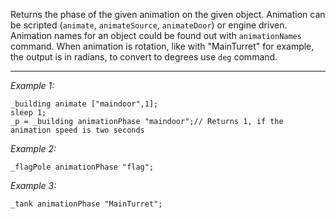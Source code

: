 Returns the phase of the given animation on the given object. Animation can be scripted (`animate`, `animateSource`, `animateDoor`) or engine driven. Animation names for an object could be found out with `animationNames` command. When animation is rotation, like with "MainTurret" for example, the output is in radians, to convert to degrees use `deg` command.


---
*Example 1:*
```sqf
_building animate ["maindoor",1];
sleep 1;
_p = _building animationPhase "maindoor";// Returns 1, if the animation speed is two seconds
```

*Example 2:*
```sqf
_flagPole animationPhase "flag";
```

*Example 3:*
```sqf
_tank animationPhase "MainTurret";
```